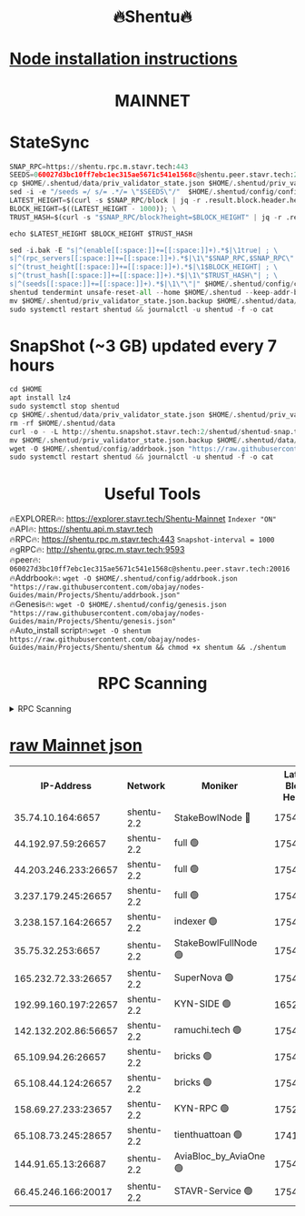 <h1 align="center"> 🔥Shentu🔥</h1>

[Node installation instructions](https://github.com/obajay/nodes-Guides/tree/main/Projects/Shentu)
=
<h1 align="center"> MAINNET</h1>

# StateSync
```python
SNAP_RPC=https://shentu.rpc.m.stavr.tech:443
SEEDS=060027d3bc10ff7ebc1ec315ae5671c541e1568c@shentu.peer.stavr.tech:20016
cp $HOME/.shentud/data/priv_validator_state.json $HOME/.shentud/priv_validator_state.json.backup
sed -i -e "/seeds =/ s/= .*/= \"$SEEDS\"/"  $HOME/.shentud/config/config.toml
LATEST_HEIGHT=$(curl -s $SNAP_RPC/block | jq -r .result.block.header.height); \
BLOCK_HEIGHT=$((LATEST_HEIGHT - 1000)); \
TRUST_HASH=$(curl -s "$SNAP_RPC/block?height=$BLOCK_HEIGHT" | jq -r .result.block_id.hash)

echo $LATEST_HEIGHT $BLOCK_HEIGHT $TRUST_HASH

sed -i.bak -E "s|^(enable[[:space:]]+=[[:space:]]+).*$|\1true| ; \
s|^(rpc_servers[[:space:]]+=[[:space:]]+).*$|\1\"$SNAP_RPC,$SNAP_RPC\"| ; \
s|^(trust_height[[:space:]]+=[[:space:]]+).*$|\1$BLOCK_HEIGHT| ; \
s|^(trust_hash[[:space:]]+=[[:space:]]+).*$|\1\"$TRUST_HASH\"| ; \
s|^(seeds[[:space:]]+=[[:space:]]+).*$|\1\"\"|" $HOME/.shentud/config/config.toml
shentud tendermint unsafe-reset-all --home $HOME/.shentud --keep-addr-book
mv $HOME/.shentud/priv_validator_state.json.backup $HOME/.shentud/data/priv_validator_state.json
sudo systemctl restart shentud && journalctl -u shentud -f -o cat
```
# SnapShot (~3 GB) updated every 7 hours
```python
cd $HOME
apt install lz4
sudo systemctl stop shentud
cp $HOME/.shentud/data/priv_validator_state.json $HOME/.shentud/priv_validator_state.json.backup
rm -rf $HOME/.shentud/data
curl -o - -L http://shentu.snapshot.stavr.tech:2/shentud/shentud-snap.tar.lz4 | lz4 -c -d - | tar -x -C $HOME/.shentud --strip-components 2
mv $HOME/.shentud/priv_validator_state.json.backup $HOME/.shentud/data/priv_validator_state.json
wget -O $HOME/.shentud/config/addrbook.json "https://raw.githubusercontent.com/obajay/nodes-Guides/main/Projects/Shentu/addrbook.json"
sudo systemctl restart shentud && journalctl -u shentud -f -o cat
```

 <h1 align="center"> Useful Tools</h1>

🔥EXPLORER🔥:     https://explorer.stavr.tech/Shentu-Mainnet        `Indexer "ON"` \
🔥API🔥:          https://shentu.api.m.stavr.tech \
🔥RPC🔥:          https://shentu.rpc.m.stavr.tech:443              `Snapshot-interval = 1000` \
🔥gRPC🔥:         http://shentu.grpc.m.stavr.tech:9593 \
🔥peer🔥:         `060027d3bc10ff7ebc1ec315ae5671c541e1568c@shentu.peer.stavr.tech:20016` \
🔥Addrbook🔥:  `wget -O $HOME/.shentud/config/addrbook.json "https://raw.githubusercontent.com/obajay/nodes-Guides/main/Projects/Shentu/addrbook.json"` \
🔥Genesis🔥:  `wget -O $HOME/.shentud/config/genesis.json "https://raw.githubusercontent.com/obajay/nodes-Guides/main/Projects/Shentu/genesis.json"` \
🔥Auto_install script🔥:`wget -O shentum https://raw.githubusercontent.com/obajay/nodes-Guides/main/Projects/Shentu/shentum && chmod +x shentum && ./shentum`

<h1 align="center"> RPC Scanning</h1>

<details>
<summary>RPC Scanning</summary>

<h2 align="center"> We scan nodes in real time every 4 hours. And we provide the final result of RPC endpoints.
We cannot influence the operation of these nodes in any way. </h2>


```python
If Voting Power is higher than 0 --> then the Node is a validator of the network and may be subject to attack and be a potential threat to the chain.
```
```python
We marked such validators with a red symbol
```

</details>

[raw Mainnet json](https://rpc-check.shentum.stavr.tech/shentum/rpc-shentum-result.json)
=


<table><tr><th>IP-Address</th><th>Network</th><th>Moniker</th><th>Latest Block Height</th><th>Earliest Block Height</th><th>Catching Up</th><th>Tx Index</th><th>Voting Power</th><th>Scan Time</th></tr><tr><td>35.74.10.164:6657</td><td>shentu-2.2</td><td>StakeBowlNode 🔴</td><td>17544586</td><td>8308501</td><td>False</td><td>on</td><td>50178</td><td>2024-03-08T11:10:53.570020610UTC</td></tr><tr><td>44.192.97.59:26657</td><td>shentu-2.2</td><td>full 🟢</td><td>17544585</td><td>9786901</td><td>False</td><td>on</td><td>0</td><td>2024-03-08T11:10:50.294375640UTC</td></tr><tr><td>44.203.246.233:26657</td><td>shentu-2.2</td><td>full 🟢</td><td>17544587</td><td>9786901</td><td>False</td><td>on</td><td>0</td><td>2024-03-08T11:11:00.273610723UTC</td></tr><tr><td>3.237.179.245:26657</td><td>shentu-2.2</td><td>full 🟢</td><td>17544589</td><td>9786901</td><td>False</td><td>on</td><td>0</td><td>2024-03-08T11:11:09.049033634UTC</td></tr><tr><td>3.238.157.164:26657</td><td>shentu-2.2</td><td>indexer 🟢</td><td>17544590</td><td>9786901</td><td>False</td><td>on</td><td>0</td><td>2024-03-08T11:11:20.266026097UTC</td></tr><tr><td>35.75.32.253:6657</td><td>shentu-2.2</td><td>StakeBowlFullNode 🟢</td><td>17544594</td><td>10470762</td><td>False</td><td>on</td><td>0</td><td>2024-03-08T11:11:42.167382581UTC</td></tr><tr><td>165.232.72.33:26657</td><td>shentu-2.2</td><td>SuperNova 🟢</td><td>17544594</td><td>15936001</td><td>False</td><td>off</td><td>0</td><td>2024-03-08T11:11:40.932580920UTC</td></tr><tr><td>192.99.160.197:22657</td><td>shentu-2.2</td><td>KYN-SIDE 🟢</td><td>16520785</td><td>16083091</td><td>False</td><td>on</td><td>0</td><td>2024-03-08T11:12:27.327456628UTC</td></tr><tr><td>142.132.202.86:56657</td><td>shentu-2.2</td><td>ramuchi.tech 🟢</td><td>17544600</td><td>16196001</td><td>False</td><td>on</td><td>0</td><td>2024-03-08T11:12:17.692896233UTC</td></tr><tr><td>65.109.94.26:26657</td><td>shentu-2.2</td><td>bricks 🟢</td><td>17544601</td><td>16401001</td><td>False</td><td>on</td><td>0</td><td>2024-03-08T11:12:24.678592226UTC</td></tr><tr><td>65.108.44.124:26657</td><td>shentu-2.2</td><td>bricks 🟢</td><td>17544602</td><td>16401001</td><td>False</td><td>on</td><td>0</td><td>2024-03-08T11:12:27.641558582UTC</td></tr><tr><td>158.69.27.233:23657</td><td>shentu-2.2</td><td>KYN-RPC 🟢</td><td>17528125</td><td>16778677</td><td>False</td><td>on</td><td>0</td><td>2024-03-08T11:12:15.448853262UTC</td></tr><tr><td>65.108.73.245:28657</td><td>shentu-2.2</td><td>tienthuattoan 🟢</td><td>17415110</td><td>17399930</td><td>False</td><td>on</td><td>0</td><td>2024-03-08T11:11:53.257910995UTC</td></tr><tr><td>144.91.65.13:26687</td><td>shentu-2.2</td><td>AviaBloc_by_AviaOne 🟢</td><td>17544595</td><td>17535833</td><td>False</td><td>off</td><td>0</td><td>2024-03-08T11:11:50.909655211UTC</td></tr><tr><td>66.45.246.166:20017</td><td>shentu-2.2</td><td>STAVR-Service 🟢</td><td>17544601</td><td>17540001</td><td>False</td><td>on</td><td>0</td><td>2024-03-08T11:12:24.361164113UTC</td></tr></table>

